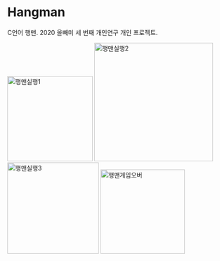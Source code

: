 # Hangman
C언어 행맨. 2020 올빼미 세 번째 개인연구 개인 프로젝트.


<img width="194" alt="행맨실행1" src="https://github.com/Nam-I/2020_Hangman/assets/71905358/4aa0cb3a-f326-436c-b8f6-3ab9d016abe0">
<img width="270" alt="행맨실행2" src="https://github.com/Nam-I/2020_Hangman/assets/71905358/68cf3140-488b-4014-843c-2bd0e9901e95">
<img width="208" alt="행맨실행3" src="https://github.com/Nam-I/2020_Hangman/assets/71905358/379e720a-7cb5-472b-9794-15b261984be3">
<img width="192" alt="행맨게임오버" src="https://github.com/Nam-I/2020_Hangman/assets/71905358/abb17d90-2fc7-4f32-886b-99ce014aa43a">


